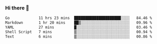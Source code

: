### Hi there 👋

<!--
**yeya24/yeya24** is a ✨ _special_ ✨ repository because its `README.md` (this file) appears on your GitHub profile.

Here are some ideas to get you started:

- 🔭 I’m currently working on ...
- 🌱 I’m currently learning ...
- 👯 I’m looking to collaborate on ...
- 🤔 I’m looking for help with ...
- 💬 Ask me about ...
- 📫 How to reach me: ...
- 😄 Pronouns: ...
- ⚡ Fun fact: ...
-->

<!--START_SECTION:waka-->

```txt
Go             11 hrs 23 mins  █████████████████████░░░░   84.46 %
Markdown       1 hr 20 mins    ██▒░░░░░░░░░░░░░░░░░░░░░░   09.96 %
YAML           27 mins         █░░░░░░░░░░░░░░░░░░░░░░░░   03.46 %
Shell Script   7 mins          ▒░░░░░░░░░░░░░░░░░░░░░░░░   00.94 %
Text           6 mins          ▒░░░░░░░░░░░░░░░░░░░░░░░░   00.86 %
```

<!--END_SECTION:waka-->
